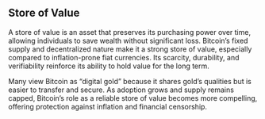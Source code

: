 ## Store of Value

A store of value is an asset that preserves its purchasing power over time, allowing individuals to save wealth without significant loss. Bitcoin’s fixed supply and decentralized nature make it a strong store of value, especially compared to inflation-prone fiat currencies. Its scarcity, durability, and verifiability reinforce its ability to hold value for the long term.

Many view Bitcoin as “digital gold” because it shares gold’s qualities but is easier to transfer and secure. As adoption grows and supply remains capped, Bitcoin’s role as a reliable store of value becomes more compelling, offering protection against inflation and financial censorship.
